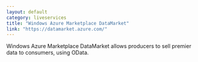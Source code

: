 ```yaml
---
layout: default
category: liveservices
title: "Windows Azure Marketplace DataMarket"
link: "https://datamarket.azure.com/"
---
```

Windows Azure Marketplace DataMarket allows producers to sell premier data to consumers, using OData.
